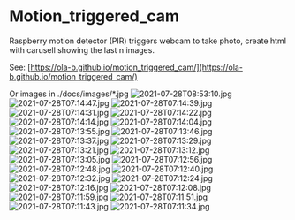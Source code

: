 # Motion_triggered_cam
Raspberry motion detector (PIR) triggers webcam to take photo, create html with carusell showing the last n images.

See: [https://ola-b.github.io/motion_triggered_cam/](https://ola-b.github.io/motion_triggered_cam/)


Or images in ./docs/images/*.jpg
![2021-07-28T08:53:10.jpg](https://github.com/Ola-B/motion_triggered_cam/blob/main/docs/images/2021-07-28T08:53:10.jpg "2021-07-28T08:53:10.jpg")
![2021-07-28T07:14:47.jpg](https://github.com/Ola-B/motion_triggered_cam/blob/main/docs/images/2021-07-28T07:14:47.jpg "2021-07-28T07:14:47.jpg")
![2021-07-28T07:14:39.jpg](https://github.com/Ola-B/motion_triggered_cam/blob/main/docs/images/2021-07-28T07:14:39.jpg "2021-07-28T07:14:39.jpg")
![2021-07-28T07:14:31.jpg](https://github.com/Ola-B/motion_triggered_cam/blob/main/docs/images/2021-07-28T07:14:31.jpg "2021-07-28T07:14:31.jpg")
![2021-07-28T07:14:22.jpg](https://github.com/Ola-B/motion_triggered_cam/blob/main/docs/images/2021-07-28T07:14:22.jpg "2021-07-28T07:14:22.jpg")
![2021-07-28T07:14:14.jpg](https://github.com/Ola-B/motion_triggered_cam/blob/main/docs/images/2021-07-28T07:14:14.jpg "2021-07-28T07:14:14.jpg")
![2021-07-28T07:14:04.jpg](https://github.com/Ola-B/motion_triggered_cam/blob/main/docs/images/2021-07-28T07:14:04.jpg "2021-07-28T07:14:04.jpg")
![2021-07-28T07:13:55.jpg](https://github.com/Ola-B/motion_triggered_cam/blob/main/docs/images/2021-07-28T07:13:55.jpg "2021-07-28T07:13:55.jpg")
![2021-07-28T07:13:46.jpg](https://github.com/Ola-B/motion_triggered_cam/blob/main/docs/images/2021-07-28T07:13:46.jpg "2021-07-28T07:13:46.jpg")
![2021-07-28T07:13:37.jpg](https://github.com/Ola-B/motion_triggered_cam/blob/main/docs/images/2021-07-28T07:13:37.jpg "2021-07-28T07:13:37.jpg")
![2021-07-28T07:13:29.jpg](https://github.com/Ola-B/motion_triggered_cam/blob/main/docs/images/2021-07-28T07:13:29.jpg "2021-07-28T07:13:29.jpg")
![2021-07-28T07:13:21.jpg](https://github.com/Ola-B/motion_triggered_cam/blob/main/docs/images/2021-07-28T07:13:21.jpg "2021-07-28T07:13:21.jpg")
![2021-07-28T07:13:12.jpg](https://github.com/Ola-B/motion_triggered_cam/blob/main/docs/images/2021-07-28T07:13:12.jpg "2021-07-28T07:13:12.jpg")
![2021-07-28T07:13:05.jpg](https://github.com/Ola-B/motion_triggered_cam/blob/main/docs/images/2021-07-28T07:13:05.jpg "2021-07-28T07:13:05.jpg")
![2021-07-28T07:12:56.jpg](https://github.com/Ola-B/motion_triggered_cam/blob/main/docs/images/2021-07-28T07:12:56.jpg "2021-07-28T07:12:56.jpg")
![2021-07-28T07:12:48.jpg](https://github.com/Ola-B/motion_triggered_cam/blob/main/docs/images/2021-07-28T07:12:48.jpg "2021-07-28T07:12:48.jpg")
![2021-07-28T07:12:40.jpg](https://github.com/Ola-B/motion_triggered_cam/blob/main/docs/images/2021-07-28T07:12:40.jpg "2021-07-28T07:12:40.jpg")
![2021-07-28T07:12:32.jpg](https://github.com/Ola-B/motion_triggered_cam/blob/main/docs/images/2021-07-28T07:12:32.jpg "2021-07-28T07:12:32.jpg")
![2021-07-28T07:12:24.jpg](https://github.com/Ola-B/motion_triggered_cam/blob/main/docs/images/2021-07-28T07:12:24.jpg "2021-07-28T07:12:24.jpg")
![2021-07-28T07:12:16.jpg](https://github.com/Ola-B/motion_triggered_cam/blob/main/docs/images/2021-07-28T07:12:16.jpg "2021-07-28T07:12:16.jpg")
![2021-07-28T07:12:08.jpg](https://github.com/Ola-B/motion_triggered_cam/blob/main/docs/images/2021-07-28T07:12:08.jpg "2021-07-28T07:12:08.jpg")
![2021-07-28T07:11:59.jpg](https://github.com/Ola-B/motion_triggered_cam/blob/main/docs/images/2021-07-28T07:11:59.jpg "2021-07-28T07:11:59.jpg")
![2021-07-28T07:11:51.jpg](https://github.com/Ola-B/motion_triggered_cam/blob/main/docs/images/2021-07-28T07:11:51.jpg "2021-07-28T07:11:51.jpg")
![2021-07-28T07:11:43.jpg](https://github.com/Ola-B/motion_triggered_cam/blob/main/docs/images/2021-07-28T07:11:43.jpg "2021-07-28T07:11:43.jpg")
![2021-07-28T07:11:34.jpg](https://github.com/Ola-B/motion_triggered_cam/blob/main/docs/images/2021-07-28T07:11:34.jpg "2021-07-28T07:11:34.jpg")
